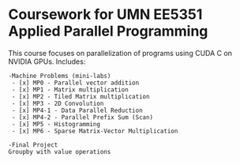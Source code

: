 # Coursework for UMN EE5351 Applied Parallel Programming
This course focuses on parallelization of programs using CUDA C on NVIDIA GPUs.
Includes:

    -Machine Problems (mini-labs)
     - [x] MP0 - Parallel vector addition
     - [x] MP1 - Matrix multiplication
     - [x] MP2 - Tiled Matrix multiplication
     - [x] MP3 - 2D Convolution
	 - [x] MP4-1 - Data Parallel Reduction
	 - [x] MP4-2 - Parallel Prefix Sum (Scan)
	 - [x] MP5 - Histogramming
     - [x] MP6 - Sparse Matrix-Vector Multiplication

    -Final Project
    Groupby with value operations
